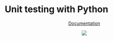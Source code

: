 # Unit testing with Python

<p align="center">
<a href='https://docs.python.org/2/library/unittest.html'>Documentation</a>
</p>

<p align="center">
  <img src="richard.gif"/>
</p>
